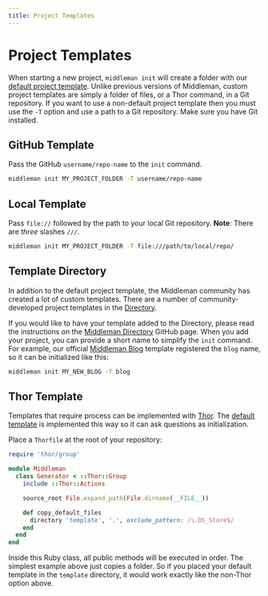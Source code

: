 ```yaml
---
title: Project Templates
---
```


# Project Templates

When starting a new project, `middleman init` will create a folder with our [default project template]. Unlike previous versions of Middleman, custom project templates are simply a folder of files, or a Thor command, in a Git repository. If you want to use a non-default project template then you must use the `-T` option and use a path to a Git repository. Make sure you have Git installed.

[default project template]: https://github.com/middleman/middleman-templates-default/

## GitHub Template

Pass the GitHub `username/repo-name` to the `init` command.

```bash
middleman init MY_PROJECT_FOLDER -T username/repo-name
```

## Local Template

Pass `file://` followed by the path to your local Git repository. **Note**: There are *three* slashes `///`.

```bash
middleman init MY_PROJECT_FOLDER -T file:///path/to/local/repo/
```

## Template Directory

In addition to the default project template, the Middleman community has created a lot of custom templates. There are a number of community-developed project templates in the [Directory](https://directory.middlemanapp.com/).

If you would like to have your template added to the Directory, please read the instructions on the [Middleman Directory](https://github.com/middleman/middleman-directory) GitHub page. When you add your project, you can provide a short name to simplify the `init` command. For example, our official [Middleman Blog](https://github.com/middleman/middleman-blog) template registered the `blog` name, so it can be initialized like this:

```bash
middleman init MY_NEW_BLOG -T blog
```

## Thor Template

Templates that require process can be implemented with [Thor]. The [default template](https://github.com/middleman/middleman-templates-default) is implemented this way so it can ask questions as initialization.

Place a `Thorfile` at the root of your repository:

```ruby
require 'thor/group'

module Middleman
  class Generator < ::Thor::Group
    include ::Thor::Actions

    source_root File.expand_path(File.dirname(__FILE__))

    def copy_default_files
      directory 'template', '.', exclude_pattern: /\.DS_Store$/
    end
  end
end
```

Inside this Ruby class, all public methods will be executed in order. The simplest example above just copies a folder. So if you placed your default template in the `template` directory, it would work exactly like the non-Thor option above.

[Thor]: http://whatisthor.com/
